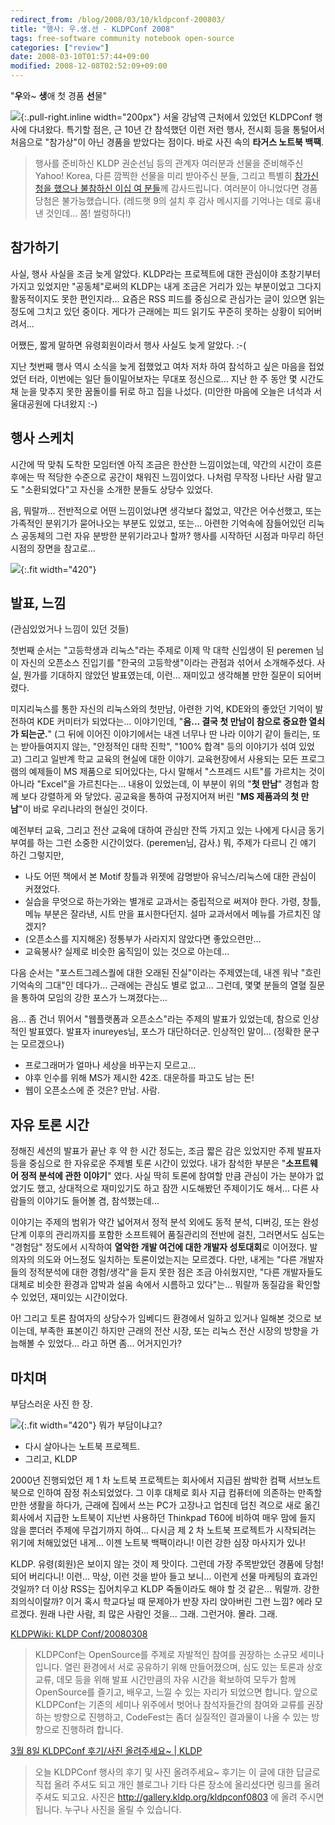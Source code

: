 ```yaml
---
redirect_from: /blog/2008/03/10/kldpconf-200803/
title: "행사: 우.생.선 - KLDPConf 2008"
tags: free-software community notebook open-source
categories: ["review"]
date: 2008-03-10T01:57:44+09:00
modified: 2008-12-08T02:52:09+09:00
---
```

"**우**와~ **생**애 첫 경품 **선**물"

![](/attachments/2008-03-10-targus.png){:.pull-right.inline width="200px"}
서울 강남역 근처에서 있었던 KLDPConf 행사에 다녀왔다. 특기할 점은, 근 10년
간 참석했던 이런 저런 행사, 전시회 등을 통털어서 처음으로 "참가상"이 아닌
경품을 받았다는 점이다. 바로 사진 속의 **타거스 노트북 백팩**.

> 행사를 준비하신 KLDP 권순선님 등의 관계자 여러분과 선물을 준비해주신
> Yahoo! Korea, 다른 깜찍한 선물을 미리 받아주신 분들, 그리고 특별히
> [참가신청을 했으나 불참하신 이십 여 분들](http://kldp.org/node/91758#comment-433138)께 감사드립니다.
> 여러분이 아니었다면 경품 당첨은 불가능했습니다. (레드햇 9의 설치 후
> 감사 메시지를 기억나는 데로 흉내낸 것인데... 쫌! 썰렁하다!)

## 참가하기

사실, 행사 사실을 조금 늦게 알았다.
KLDP라는 프로젝트에 대한 관심이야 초창기부터 가지고 있었지만 "공동체"로써의
KLDP는 내게 조금은 거리가 있는 부분이었고 그다지 활동적이지도 못한 편인지라...
요즘은 RSS 피드를 중심으로 관심가는 글이 있으면 읽는 정도에 그치고 있던
중이다. 게다가 근래에는 피드 읽기도 꾸준히 못하는 상황이 되어버려서...

어쨌든, 짧게 말하면 유령회원이라서 행사 사실도 늦게 알았다. :-(

지난 첫번째 행사 역시 소식을 늦게 접했었고 여차 저차 하여 참석하고 싶은
마음을 접었었던 터라, 이번에는 일단 들이밀어보자는 무대포 정신으로... 지난
한 주 동안 몇 시간도 채 눈을 맞추지 못한 꿈돌이를 뒤로 하고 집을 나섰다.
(미안한 마음에 오늘은 녀석과 서울대공원에 다녀왔지 :-)


## 행사 스케치

시간에 딱 맞춰 도착한 모임터엔 아직 조금은 한산한 느낌이었는데, 약간의
시간이 흐른 후에는 딱 적당한 수준으로 공간이 채워진 느낌이었다. 나처럼
무작정 나타난 사람 말고도 "소환되었다"고 자신을 소개한 분들도 상당수 있었다.

음, 뭐랄까...
전반적으로 어떤 느낌이었냐면 생각보다 젋었고, 약간은 어수선했고, 또는
가족적인 분위기가 묻어나오는 부분도 있었고, 또는... 아련한 기억속에
잠들어있던 리눅스 공동체의 그런 자유 분방한 분위기라고나 할까? 행사를
시작하던 시점과 마무리 하던 시점의 장면을 참고로...

![](/attachments/2008-03-10-sketch-small.png){:.fit width="420"}

## 발표, 느낌

(관심있었거나 느낌이 있던 것들)

첫번째 순서는 "고등학생과 리눅스"라는 주제로 이제 막 대학 신입생이 된
peremen 님이 자신의 오픈소스 진입기를 "한국의 고등학생"이라는 관점과
섞어서 소개해주셨다. 사실, 뭔가를 기대하지 않았던 발표였는데, 이런...
재미있고 생각해볼 만한 질문이 되어버렸다.

미지리눅스를 통한 자신의 리눅스와의 첫만남, 아련한 기억, KDE와의 좋았던
기억이 발전하여 KDE 커미터가 되었다는... 이야기인데, "**음... 결국 첫 만남이
참으로 중요한 열쇠가 되는군.**" (그 뒤에 이어진 이야기에서는 내겐 너무나
딴 나라 이야기 같이 들리는, 또는 받아들여지지 않는, "안정적인 대학 진학",
"100% 합격" 등의 이야기가 섞여 있었고) 그리고 일반계 학교 교육의 현실에
대한 이야기. 교육현장에서 사용되는 모든 프로그램의 예제들이 MS 제품으로
되어있다는, 다시 말해서 "스프레드 시트"를 가르치는 것이 아니라 "Excel"을
가르친다는... 내용이 있었는데, 이 부분이 위의 "**첫 만남**" 경험과 함께
보다 강렬하게 와 닿았다.
공교육을 통하여 규정지어져 버린 "**MS 제품과의 첫 만남**"이 바로 우리나라의
현실인 것이다.

예전부터 교육, 그리고 전산 교육에 대하여 관심만 잔뜩 가지고 있는 나에게
다시금 동기부여를 하는 그런 소중한 시간이었다. (peremen님, 감사.) 뭐,
주제가 다르니 긴 얘기 하긴 그렇지만,

- 나도 어떤 책에서 본 Motif 창틀과 위젯에 감명받아 유닉스/리눅스에 대한
  관심이 커졌었다.
- 실습을 무엇으로 하는가와는 별개로 교과서는 중립적으로 써져야 한다.
  가령, 창틀, 메뉴 부분은 잘라낸, 시트 만을 표시한다던지.
  설마 교과서에서 메뉴를 가르치진 않겠지?
- (오픈소스를 지지해온) 정통부가 사라지지 않았다면 좋았으련만...
- 교육봉사? 실제로 비슷한 움직임이 있는 것으로 아는데...

다음 순서는 "포스트그레스퀄에 대한 오래된 진실"이라는 주제였는데, 내겐 워낙
"흐린 기억속의 그대"인 데다가... 근래에는 관심도 별로 없고... 그런데,
몇몇 분들의 열혈 질문을 통하여 모임의 강한 포스가 느껴졌다는...

음... 좀 건너 뛰어서 "웹플랫폼과 오픈소스"라는 주제의 발표가 있었는데,
참으로 인상적인 발표였다. 발표자 inureyes님, 포스가 대단하더군. 인상적인
말이... (정확한 문구는 모르겠으나)

- 프로그래머가 얼마나 세상을 바꾸는지 모르고...
- 야후 인수를 위해 MS가 제시한 42조. 대운하를 파고도 남는 돈!
- 웹이 오픈소스에 준 것은? 만남. 사람.


## 자유 토론 시간

정해진 세션의 발표가 끝난 후 약 한 시간 정도는, 조금 짧은 감은 있었지만
주제 발표자 등을 중심으로 한 자유로운 주제별 토론 시간이 있었다. 내가
참석한 부분은 "**소프트웨어 정적 분석에 관한 이야기**" 였다. 사실 딱히 토론에
참여할 만큼 관심이 가는 분야가 없었기도 했고, 상대적으로 재미있기도 하고
잠깐 시도해봤던 주제이기도 해서... 다른 사람들의 이야기도 들어볼 겸,
참석했는데...

이야기는 주제의 범위가 약간 넓어져서 정적 분석 외에도 동적 분석, 디버깅,
또는 완성 단계 이후의 관리까지를 포함한 소프트웨어 품질관리의 전반에 걸친,
그러면서도 심도는 "경험담" 정도에서 시작하여 **열악한 개발 여건에 대한
개발자 성토대회**로 이어졌다.
발의자의 의도와 어느정도 일치하는 토론이었는지는 모르겠다. 다만, 내게는
"다른 개발자들의 정적분석에 대한 경험/생각"을 듣지 못한 점은 조금 아쉬웠지만,
"다른 개발자들도 대체로 비슷한 환경과 압박과 설움 속에서 시름하고 있다"는...
뭐랄까 동질감을 확인할 수 있었던, 재미있는 시간이었다.

아! 그리고 토론 참여자의 상당수가 임베디드 환경에서 일하고 있거나 일해본
것으로 보이는데, 부족한 표본이긴 하지만 근래의 전산 시장, 또는 리눅스
전산 시장의 방향을 가늠해볼 수 있었다... 라고 하면 좀... 어거지인가?


## 마치며

부담스러운 사진 한 장.

![](/attachments/2008-03-10-backpack.png){:.fit width="420"}
뭐가 부담이냐고?

- 다시 살아나는 노트북 프로젝트.
- 그리고, KLDP

2000년 진행되었던 제 1 차 노트북 프로젝트는 회사에서 지급된 쌈박한 컴팩
서브노트북으로 인하여 잠정 취소되었었다. 그 이후 대체로 회사 지급 컴퓨터에
의존하는 만족할만한 생활을 하다가, 근래에 집에서 쓰는 PC가 고장나고 업친데
덥친 격으로 새로 옮긴 회사에서 지급한 노트북이 지난번 사용하던
Thinkpad T60에 비하여 매우 맘에 들지 않을 뿐더러 주제에 무겁기까지 하여...
다시금 제 2 차 노트북 프로젝트가 시작되려는 위기에 처해있었던 내게...
이젠 노트북 백팩이라니! 이런 강한 심장 마사지가 있나!

KLDP. 유령(회원)은 보이지 않는 것이 제 맛이다. 그런데 가장 주목받았던
경품에 당첨! 되어 버리다니! 이런... 막상, 이런 것을 받아 들고 보니...
이런게 선물 마케팅의 효과인 것일까? 더 이상 RSS는 집어치우고 KLDP
죽돌이라도 해야 할 것 같은... 뭐랄까. 강한 죄의식이랄까?
이거 혹시 학교다닐 때 문제아가 반장 자리 앉아버린 그런 느낌? 에라 모르겠다.
원래 나란 사람, 죄 많은 사람인 것을... 그래. 그런거야. 몰라. 그래.


[KLDPWiki: KLDP Conf/20080308](http://wiki.kldp.org/wiki.php/KLDPConf/20080308) 

> KLDPConf는 OpenSource를 주제로 자발적인 참여를 권장하는 소규모 세미나입니다. 열린 환경에서 서로 공유하기 위해 만들어졌으며, 심도 있는 토론과 상호 교류, 데모 등을 위해 발표 시간만큼의 자유 시간을 확보하여 모두가 함께 OpenSource를 즐기고, 배우고, 느낄 수 있는 자리가 되었으면 합니다. 앞으로 KLDPConf는 기존의 세미나 위주에서 벗어나 참석자들간의 참여와 교류를 권장하는 방향으로 진행하고, CodeFest는 좀더 실질적인 결과물이 나올 수 있는 방향으로 진행하려 합니다.

[3월 8일 KLDPConf 후기/사진 올려주세요~ \| KLDP](http://kldp.org/node/91758) 

> 오늘 KLDPConf 행사의 후기 및 사진 올려주세요~ 후기는 이 글에 대한 답글로 직접 올려 주셔도 되고 개인 블로그나 기타 다른 장소에 올리셨다면 링크를 올려 주셔도 되고요. 사진은 http://gallery.kldp.org/kldpconf0803 에 올려 주시면 됩니다. 누구나 사진을 올릴 수 있습니다.

